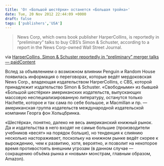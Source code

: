 ```yaml
---
title: 'От «Большой шестёрки» останется «Большая тройка»'
date: Tue, 20 Nov 2012 22:44:09 +0000
draft: false
tags: ['publishers','USA']
---
```


> News Corp, which owns book publisher HarperCollins, is reportedly in “preliminary” talks to buy CBS’s Simon & Schuster, according to a report in the News Corp-owned Wall Street Journal.

via [HarperCollins, Simon & Schuster reportedly in “preliminary” merger talks — paidContent](http://paidcontent.org/2012/11/20/harpercollins-simon-schuster-reportedly-in-preliminary-merger-talks/)

Вслед за объявлением о возможном влиянии Penguin и Random House появилась информация о переговорах, которые ведёт мердоковская News Corp., владеющая издательством HarperCollins, с CBS, которой принадлежит издательство Simon & Schuster. «Свободными» из бывшей «Большой шестёрки» американских издательств, выпускающих массовую неспециализированную литературу, останутся только Hachette, которое и так сама по себе большое, и Macmillan и пр. — американская группа издательств международной издательской компании Георга фон Хольцбринка.

«Шестёрка», понятно, далеко не весь американский книжный рынок. Да и издательства в него входят не самые большие (производители учебников «весят» на порядок больше), но тенденция к слиянию несколько настораживает, поскольку на книжном рынке ведёт скорее к вырождению, чем к развитию, хотя, вероятно, и позволит на некоторое время противостоять внешним угрозам (в данном случае — сокращению объёма рынка и «новым» монстрам, главным образом, Amazon).
